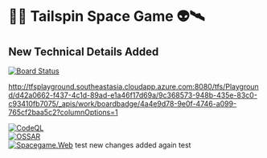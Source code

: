 #  🚀👾 Tailspin Space Game 👽🛰

## New Technical Details Added

[![Board Status](http://tfsplayground.southeastasia.cloudapp.azure.com:8080/tfs/Playground/d42a0662-f437-4c1d-89ad-e1a46f17d69a/9c368573-948b-435e-83c0-c93410fb7075/_apis/work/boardbadge/4a4e9d78-9e0f-4746-a099-765cf2baa5c2?columnOptions=1)](http://tfsplayground.southeastasia.cloudapp.azure.com:8080/tfs/Playground/d42a0662-f437-4c1d-89ad-e1a46f17d69a/_boards/board/t/9c368573-948b-435e-83c0-c93410fb7075/Microsoft.RequirementCategory)

http://tfsplayground.southeastasia.cloudapp.azure.com:8080/tfs/Playground/d42a0662-f437-4c1d-89ad-e1a46f17d69a/9c368573-948b-435e-83c0-c93410fb7075/_apis/work/boardbadge/4a4e9d78-9e0f-4746-a099-765cf2baa5c2?columnOptions=1

[![CodeQL](https://github.com/CanarysPlayground/tailspin-spacegame/actions/workflows/codeql-analysis.yml/badge.svg)](https://github.com/CanarysPlayground/tailspin-spacegame/actions/workflows/codeql-analysis.yml)<br/>
[![OSSAR](https://github.com/CanarysPlayground/tailspin-spacegame/actions/workflows/ossar-analysis.yml/badge.svg)](https://github.com/CanarysPlayground/tailspin-spacegame/actions/workflows/ossar-analysis.yml)<br/>
[![Spacegame.Web](https://github.com/CanarysPlayground/tailspin-spacegame/actions/workflows/azure-webapp.yml/badge.svg)](https://github.com/CanarysPlayground/tailspin-spacegame/actions/workflows/azure-webapp.yml)
test
new changes added again
test


